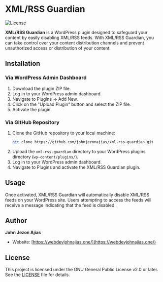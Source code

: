 # XML/RSS Guardian

[![License](https://img.shields.io/badge/license-GPL%20v2%20or%20later-blue.svg)](https://www.gnu.org/licenses/gpl-2.0.html)

**XML/RSS Guardian** is a WordPress plugin designed to safeguard your content by easily disabling XML/RSS feeds. With XML/RSS Guardian, you can take control over your content distribution channels and prevent unauthorized access or distribution of your content.

## Installation

### Via WordPress Admin Dashboard

1. Download the plugin ZIP file.
2. Log in to your WordPress admin dashboard.
3. Navigate to Plugins -> Add New.
4. Click on the "Upload Plugin" button and select the ZIP file.
5. Activate the plugin.

### Via GitHub Repository

1. Clone the GitHub repository to your local machine:
    ```bash
    git clone https://github.com/johnjezonajias/xml-rss-guardian.git
2. Upload the `xml-rss-guardian` directory to your WordPress plugins directory (`wp-content/plugins/`).
3. Log in to your WordPress admin dashboard.
4. Navigate to Plugins and activate the XML/RSS Guardian plugin.

## Usage

Once activated, XML/RSS Guardian will automatically disable XML/RSS feeds on your WordPress site. Users attempting to access the feeds will receive a message indicating that the feed is disabled.

## Author

**John Jezon Ajias**
- Website: [https://webdevjohnajias.one/](https://webdevjohnajias.one/)

## License

This project is licensed under the GNU General Public License v2.0 or later. See the [LICENSE](LICENSE) file for details.

